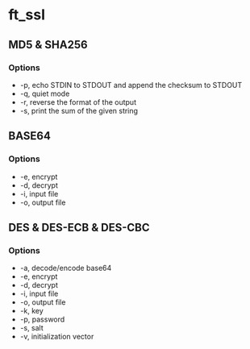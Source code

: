 # ft_ssl

## MD5 & SHA256

### Options

* -p, echo STDIN to STDOUT and append the checksum to STDOUT
* -q, quiet mode
* -r, reverse the format of the output
* -s, print the sum of the given string

## BASE64

### Options

* -e, encrypt
* -d, decrypt
* -i, input file
* -o, output file

## DES & DES-ECB & DES-CBC

### Options

* -a, decode/encode base64
* -e, encrypt
* -d, decrypt
* -i, input file
* -o, output file
* -k, key
* -p, password
* -s, salt
* -v, initialization vector